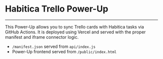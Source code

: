 # Habitica Trello Power-Up
***
This Power-Up allows you to sync Trello cards with Habitica tasks via GitHub Actions. It is deployed using Vercel and served with the proper manifest and iframe connector logic.

- `/manifest.json` served from `api/index.js`
- Power-Up frontend served from `/public/index.html`
